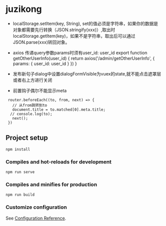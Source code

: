 # juzikong

+ localStorage.setItem(key, String), set的值必须是字符串，如果你的数据是对象都需要先行转换（JSON.stringify(xxx)）,取出时localStorage.getItem(key)，如果不是字符串，取出后可以通过JSON.parse(xxx)转回对象。

+ axios 传递query参数params时须有user_id: user_id
 export function getOtherUserInfo(user_id) {
  return axios('/admin/getOtherUserInfo', {
    params: {
      user_id: user_id
    }
  })
}

+ 发布新句子dialog中设置dialogFormVisible为vuex的state,就不能点击遮罩层或者右上方进行关闭

+  前置钩子偶尔不能显示meta
``` // 前置钩子（hook回调）（在跳转之前就改）
 router.beforeEach((to, from, next) => {
   // 从from跳转到to   
   document.title = to.matched[0].meta.title;
  // console.log(to);
   next();
 }) 
```

## Project setup
```
npm install
```

### Compiles and hot-reloads for development
```
npm run serve
```

### Compiles and minifies for production
```
npm run build
```

### Customize configuration
See [Configuration Reference](https://cli.vuejs.org/config/).
